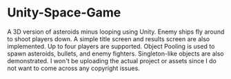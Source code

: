 # Unity-Space-Game
A 3D version of asteroids minus looping using Unity.
Enemy ships fly around to shoot players down.
A simple title screen and results screen are also implemented.
Up to four players are supported.
Object Pooling is used to spawn asteroids, bullets, and enemy fighters.
Singleton-like objects are also demonstrated.
I won't be uploading the actual project or assets since I do not want to come across any copyright issues.

